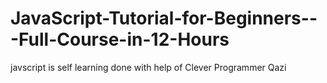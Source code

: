 # JavaScript-Tutorial-for-Beginners---Full-Course-in-12-Hours
javscript  is self learning done with help of Clever Programmer Qazi
